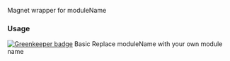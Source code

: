 Magnet wrapper for moduleName

### Usage

[![Greenkeeper badge](https://badges.greenkeeper.io/Magnetjs/magnet-greenlock-express.svg)](https://greenkeeper.io/)
Basic
Replace moduleName with your own module name
